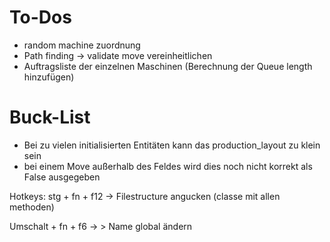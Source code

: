 # To-Dos

- random machine zuordnung
- Path finding -> validate move vereinheitlichen
- Auftragsliste der einzelnen Maschinen (Berechnung der Queue length hinzufügen)

# Buck-List

- Bei zu vielen initialisierten Entitäten kann das production_layout zu klein sein
- bei einem Move außerhalb des Feldes wird dies noch nicht korrekt als False ausgegeben


Hotkeys:
stg + fn + f12 -> Filestructure angucken (classe mit allen methoden)

Umschalt + fn + f6 -> > Name global ändern